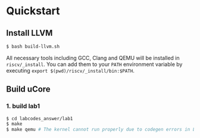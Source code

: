 # Quickstart

## Install LLVM

```bash
$ bash build-llvm.sh
```

All necessary tools including GCC, Clang and QEMU will be installed in `riscv/_install`.
You can add them to your `PATH` environment variable by executing `export $(pwd)/riscv/_install/bin:$PATH`.

## Build uCore

### 1. build lab1

```bash
$ cd labcodes_answer/lab1
$ make
$ make qemu # The kernel cannot run properly due to codegen errors in LLVM
```

